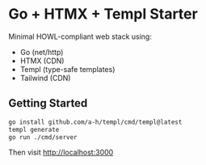 # Go + HTMX + Templ Starter

Minimal HOWL-compliant web stack using:
- Go (net/http)
- HTMX (CDN)
- Templ (type-safe templates)
- Tailwind (CDN)

## Getting Started

```bash
go install github.com/a-h/templ/cmd/templ@latest
templ generate
go run ./cmd/server
```

Then visit [http://localhost:3000](http://localhost:3000)

